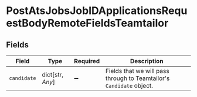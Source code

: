 # PostAtsJobsJobIDApplicationsRequestBodyRemoteFieldsTeamtailor


## Fields

| Field                                                                | Type                                                                 | Required                                                             | Description                                                          |
| -------------------------------------------------------------------- | -------------------------------------------------------------------- | -------------------------------------------------------------------- | -------------------------------------------------------------------- |
| `candidate`                                                          | dict[str, *Any*]                                                     | :heavy_minus_sign:                                                   | Fields that we will pass through to Teamtailor's `Candidate` object. |
